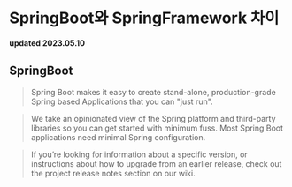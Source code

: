 # SpringBoot와 SpringFramework 차이

**updated 2023.05.10**

## SpringBoot

> Spring Boot makes it easy to create stand-alone, production-grade Spring based Applications that you can "just run".

> We take an opinionated view of the Spring platform and third-party libraries so you can get started with minimum fuss. Most Spring Boot applications need minimal Spring configuration.

> If you’re looking for information about a specific version, or instructions about how to upgrade from an earlier release, check out the project release notes section on our wiki.

